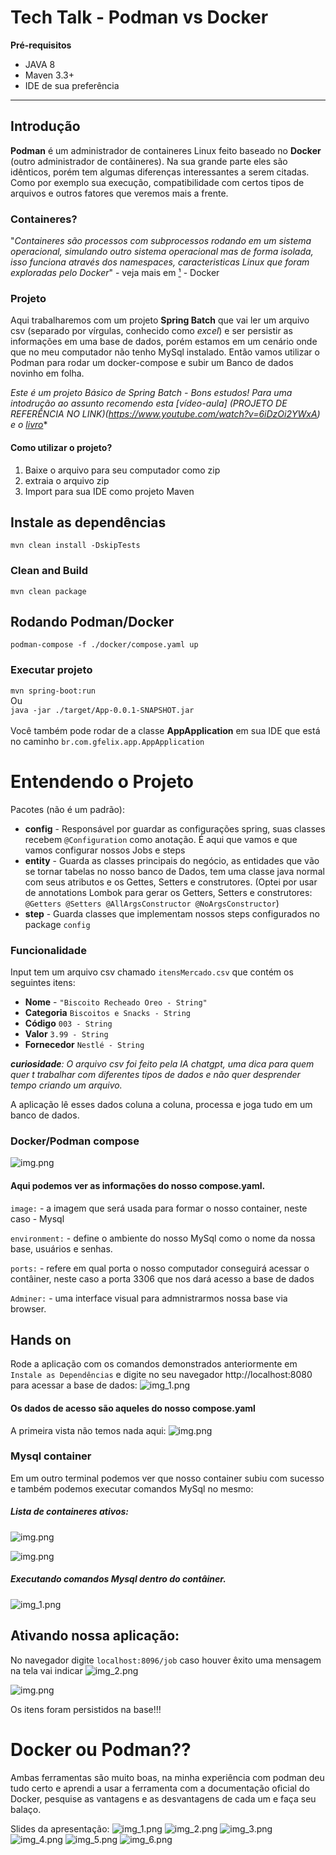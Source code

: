 Tech Talk - Podman vs Docker
===========================

**Pré-requisitos**
- JAVA 8
- Maven 3.3+
- IDE de sua preferência

*****
## Introdução
**Podman** é um administrador de containeres Linux feito baseado no **Docker** (outro administrador de contâineres).
Na sua grande parte eles são idênticos, porém tem algumas diferenças interessantes a
serem citadas. Como por exemplo sua execução, compatibilidade com certos tipos de arquivos
e outros fatores que veremos mais a frente.

### Containeres?

"_Containeres são processos com subprocessos rodando em um sistema operacional, simulando outro
sistema operacional mas de forma isolada, isso funciona através dos namespaces, caracteristicas Linux
que foram exploradas pelo Docker_" - veja mais em [¹](https://docs.docker.com/get-started/) - Docker

### Projeto
Aqui trabalharemos com um projeto **Spring Batch** que vai ler um arquivo csv (separado por vírgulas, conhecido como _excel_)
e ser persistir as informações em uma base de dados, porém estamos em um cenário onde que no meu computador não
tenho MySql instalado. Então vamos utilizar o Podman para rodar um docker-compose e subir um Banco de dados novinho em folha.

*Este é um projeto Básico de Spring Batch - Bons estudos! Para uma intodrução ao assunto recomendo esta [vídeo-aula] (PROJETO DE REFERÊNCIA NO LINK)(https://www.youtube.com/watch?v=6iDzOi2YWxA) e o [livro](https://github.com/gustavohfelixs/Ebook-The-Definitive-guide-to-spring-batch-modern-finite-batch-processing)**


#### Como utilizar o projeto?
1. Baixe o arquivo para seu computador como zip
2. extraia o arquivo zip
3. Import para sua IDE como projeto Maven

## Instale as dependências
`mvn clean install -DskipTests`

### Clean and Build
`mvn clean package`

## Rodando Podman/Docker
`podman-compose -f ./docker/compose.yaml up`


### Executar projeto
`mvn spring-boot:run` <br>Ou<br> `java -jar ./target/App-0.0.1-SNAPSHOT.jar` <br><br> Você também pode rodar de a classe **AppApplication** em sua IDE que está no caminho `br.com.gfelix.app.AppApplication`

Entendendo o Projeto
====================

Pacotes (não é um padrão):
* **config** - Responsável por guardar as configurações
  spring, suas classes recebem ``@Configuration`` como anotação. É aqui que vamos
  e que vamos configurar nossos Jobs e steps
* **entity** - Guarda as classes principais do negócio, as entidades que vão se tornar tabelas
  no nosso banco de Dados, tem uma classe java normal com seus atributos e os Gettes, Setters e construtores.
  (Optei por usar de annotations Lombok para gerar os Getters, Setters e construtores: `@Getters @Setters @AllArgsConstructor @NoArgsConstructor`)
* **step** - Guarda classes que implementam nossos steps configurados no package `config`

### Funcionalidade

Input tem um arquivo csv chamado `itensMercado.csv` que contém  os seguintes itens:
* **Nome** - `"Biscoito Recheado Oreo - String"`
* **Categoria** `Biscoitos e Snacks - String`
* **Código** `003 - String`
* **Valor** `3.99 - String`
* **Fornecedor** `Nestlé - String`


_**curiosidade**: O arquivo csv foi feito pela IA chatgpt, uma dica para quem quer t
trabalhar com diferentes tipos de dados e não quer desprender tempo criando um arquivo._

A aplicação lê esses dados coluna a coluna, processa e joga tudo em um banco de dados.

### Docker/Podman compose

![img.png](src/main/resources/imgs/img.png)

#### Aqui podemos ver as informações do nosso compose.yaml.
` image: ` -  a imagem que será usada para formar o nosso container, neste caso - Mysql

` environment: ` - define o ambiente do nosso MySql como o nome da nossa base, usuários e senhas.

` ports: ` - refere em qual porta o nosso computador conseguirá acessar o contâiner, neste caso a porta 3306 que nos dará acesso a base de dados

` Adminer: ` - uma interface visual para admnistrarmos nossa base via browser.

## Hands on
Rode a aplicação com os comandos demonstrados anteriormente em  `Instale as Dependências` e digite no seu navegador http://localhost:8080 para acessar
a base de dados: 
![img_1.png](src/main/resources/imgs/img_1.png)

#### Os dados de acesso são aqueles do nosso compose.yaml 

A primeira vista não temos nada aqui: 
![img.png](src/main/resources/imgs/img_2.png)

### Mysql container

Em um outro terminal podemos ver que nosso container subiu com sucesso e também podemos executar comandos MySql no mesmo:

##### Lista de containeres ativos:
![img.png](src/main/resources/imgs/img_3.png)

![img.png](src/main/resources/imgs/img_89.png)
##### Executando comandos Mysql dentro do contâiner.
![img_1.png](src/main/resources/imgs/img_4.png)

## Ativando nossa aplicação:
No navegador digite `localhost:8096/job` caso houver êxito uma mensagem na tela vai indicar
![img_2.png](src/main/resources/imgs/img_5.png)

![img.png](src/main/resources/imgs/slides/img.png)

Os itens foram persistidos na base!!!

Docker ou Podman??
====================

Ambas ferramentas são muito boas, na minha experiência com podman deu tudo certo e aprendi a usar a ferramenta
com a documentação oficial do Docker, pesquise as vantagens e as desvantagens de cada um e faça seu balaço.

Slides da apresentação: 
![img_1.png](src/main/resources/imgs/slides/img_1.png)
![img_2.png](src/main/resources/imgs/slides/img_2.png)
![img_3.png](src/main/resources/imgs/slides/img_3.png)
![img_4.png](src/main/resources/imgs/slides/img_4.png)
![img_5.png](src/main/resources/imgs/slides/img_5.png)
![img_6.png](src/main/resources/imgs/slides/img_6.png)